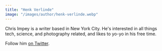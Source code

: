 ```yaml
---
title: "Henk Verlinde"
image: "/images/author/henk-verlinde.webp"
---
```

Chris Impey is a writer based in New York City. He's interested in all things tech, science, and photography related, and likes to yo-yo in his free time.

Follow him [on Twitter](https://twitter.com/henkverlinde).
